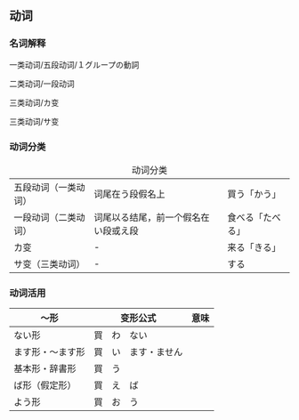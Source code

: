 ## 动词

### 名词解释

一类动词/五段动词/１グループの<ruby><span>動詞</span><rt data-rt="どうし"></rt></ruby>

二类动词/一段动词

三类动词/カ变

三类动词/サ变

### 动词分类

<table>
  <thead>
    <td colspan=3 align="center">动词分类</td>
  </thead>
  <tr>
    <td>五段动词（一类动词）</td>
    <td>词尾在う段假名上</td>
    <td>買う「かう」</td>
  </tr>
  <tr>
    <td>一段动词（二类动词）</td>
    <td>词尾以る结尾，前一个假名在い段或え段</td>
    <td>食べる「たべる」</td>
  </tr>
  <tr>
    <td>カ变</td>
    <td>-</td>
    <td>来る「きる」</td>
  </tr>
  <tr>
    <td>サ变（三类动词）</td>
    <td>-</td>
    <td>する</td>
  </tr>
</table>

### 动词活用

| ～形             | 变形公式                                                 | <ruby><span>意味</span><rt data-rt="いみ"></rt></ruby> |
| ---------------- | -------------------------------------------------------- | ------------------------------------------------------ |
| ない形           | 買　わ　ない                                             |                                                        |
| ます形・〜ます形 | 買　い　ます・ません                                     |                                                        |
| 基本形・辞書形   | <ruby><span>買　う</span><rt data-rt="かう"></rt></ruby> |                                                        |
| ば形（假定形）   | 買　え　ば                                               |                                                        |
| よう形           | 買　お　う                                               |                                                        |

